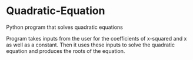 # Quadratic-Equation
Python program that solves quadratic equations

Program takes inputs from the user for the coefficients of x-squared and x as well as a constant. Then it uses these inputs to solve the quadratic equation and produces the roots of the equation.
